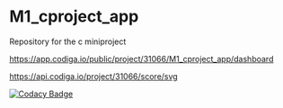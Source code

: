 # M1_cproject_app
Repository for the c miniproject


https://app.codiga.io/public/project/31066/M1_cproject_app/dashboard

https://api.codiga.io/project/31066/score/svg

[![Codacy Badge](https://app.codacy.com/project/badge/Grade/da0b683c09be4bcc820f711d4a92815d)](https://www.codacy.com/gh/sivasaib/M1_cproject_app/dashboard?utm_source=github.com&amp;utm_medium=referral&amp;utm_content=sivasaib/M1_cproject_app&amp;utm_campaign=Badge_Grade)
